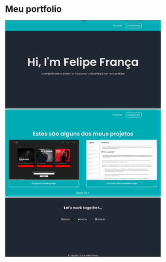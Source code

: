 # Meu portfolio 

<img src="https://github.com/felipefrranca/portfolio/blob/master/portfolio-img1.png" alt="portfolio">
<img src="https://github.com/felipefrranca/portfolio/blob/master/portfolio-img2.png" alt="portfolio">
<img src="https://github.com/felipefrranca/portfolio/blob/master/portfolio-img3.png" alt="portfolio">
